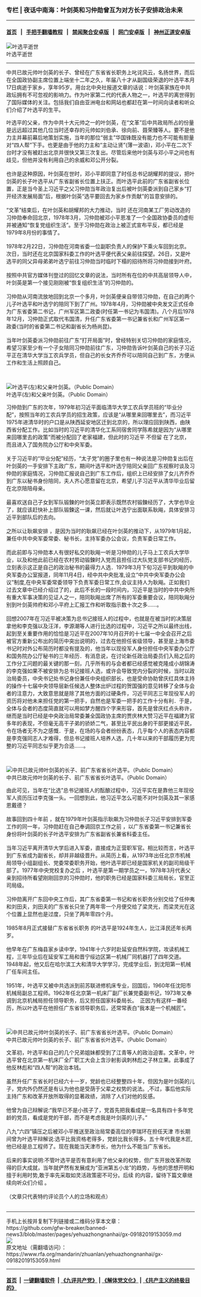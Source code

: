 ### 专栏 | 夜话中南海：叶剑英和习仲勋曾互为对方长子安排政治未来
------------------------

#### [首页](https://github.com/gfw-breaker/banned-news3/blob/master/README.md) &nbsp;&nbsp;|&nbsp;&nbsp; [手把手翻墙教程](https://github.com/gfw-breaker/guides/wiki) &nbsp;&nbsp;|&nbsp;&nbsp; [禁闻聚合安卓版](https://github.com/gfw-breaker/bn-android) &nbsp;&nbsp;|&nbsp;&nbsp; [网门安卓版](https://github.com/oGate2/oGate) &nbsp;&nbsp;|&nbsp;&nbsp; [神州正道安卓版](https://github.com/SzzdOgate/update) 



<div id="headerimg">
 <img alt="叶选平逝世" src="https://www.rfa.org/mandarin/Xinwen/YIP.jpg/@@images/df0b830e-f4ee-4b1b-93e6-afcd6b339bbe.jpeg" title="叶选平逝世"/>
 <div id="headerimgcontents">
  <div id="headerimgcaption">
   <span>
    叶选平逝世
   </span>
   <!-- zoomattribute -->
  </div>
  <!-- headerimgcaption -->
 </div>
 <!-- headerimagecontents -->
</div>

<hr/>
<div id="storytext">
 <div>
  <div class="slot_header">
  </div>
 </div>
 <p>
  中共已故元帅叶剑英的长子、曾经在广东省省长职务上叱诧风云，名扬世界，而后在全国政协副主席位置上端坐十二年之久，年届八十才从副国级荣退的叶选平本月17日病逝于家乡，享年95岁。用台北中央社报道文章的话说：叶剑英家族在中共政坛拥有不可忽视的影响力。作为叶家第二代的代表人物之一，叶选平的离世得到了国际媒体的关注。包括我们自由亚洲电台和网站也都赶在第一时间向读者和听众们介绍了叶选平的生平。
 </p>
 <p>
  叶选平的父亲，作为中共十大元帅之一的叶剑英，在“文革”后中共政局所占的份量是远远超过其他几位当时还幸存的元帅如刘伯承、徐向前、聂荣臻等人。要不是他力主并幕前幕后地策划实施，当年的那位“弱主”华国锋既没有能力也不可能有胆量对“四人帮”下手。也更是由于他的力主和“主动让贤”(薄一波语)，邓小平在二次下台时才没有被赶出北京并很快又第三次复出。尽管后来他叶剑英与邓小平之间也有歧见，但他并没有利用自己的余威和邓公开分裂。
  <br/>
  <br/>
  也许是这种原因，叶剑英在世时，邓小平即同意了时任总书记胡耀邦的提议，把叶剑英的长子叶选平从广东省副省长位置上扶正。而叶选平此前的广东省副省长位置，正是当今圣上习近平之父习仲勋当年政治复出后被叶剑英委派到自己家乡“打开经济发展局面”后，根据叶剑英“选平要回去为家乡作贡献”的旨意安排的。
  <br/>
  <br/>
  “文革”结束后，在叶剑英和胡耀邦的大力推动，当时 还在河南某工厂劳动改造的习仲勋奉命回北京，1978年3月，习仲勋被邓小平恩准了一个全国政协委员的虚衔并被通知“恢复党组织生活”。至于习仲勋在政治上被正式宣布平反，都已经是1979年8月份的事情了。
  <br/>
  <br/>
  1978年2月22日，习仲勋在河南省委一位副职负责人的保护下乘火车回到北京。次日，当时还在北京国家科委工作的叶选平便代表父亲前往探望。26日，又是叶选平的同父异母弟弟叶选宁前往习仲勋当时临时下榻的招待所将习仲勋接到叶府。
  <br/>
  <br/>
  按照中共官方媒体刊登过的回忆文章的说法，当时所有在位的中共高层领导人中，叶剑英是第一个接见刚刚被“恢复组织生活”的习仲勋的。
  <br/>
  <br/>
  习仲勋从河南流放地回到北京一个多月，叶剑英便亲自带领习仲勋，在自己的两个儿子叶选平和叶选宁的陪同下到了广州。1978年4月，习仲勋被中央发文正式任命为广东省委第二书记，广州军区第二政委(时任第一书记为韦国清)。八个月后1978年12月，习仲勋正式取代韦国清，升任广东省委第一书记兼省长和广州军区第一政委(当时的省委第二书记和副省长为杨尚昆)。
  <br/>
  <br/>
  当年叶剑英委派习仲勋前往广东“打开局面”时，曾经特别关切习仲勋的家庭情况，希望习家至少有一个子女陪同习仲勋前往广东，习仲勋告诉叶剑英自己的长子习近平正在清华大学当工农兵学员，但自己的长女齐乔乔可以陪同自己到广东，方便从工作和生活上照顾自己。
 </p>
 <p>
  <br/>
  <div class="image-inline captioned" style="width:1080px;">
   <div style="width:1080px;">
    <img alt="叶选平(左)和父亲叶剑英。（Public Domain）" src="https://www.rfa.org/mandarin/zhuanlan/yehuazhongnanhai/gx-09182019153059.html/20190917194311713.jpg" title="叶选平(左)和父亲叶剑英。（Public Domain）"/>
   </div>
   <div class="image-caption">
    <span style="width:1080px;">
     叶选平(左)和父亲叶剑英。（Public Domain）
    </span>
    <span class="copyright">
    </span>
   </div>
  </div>
 </p>
 <p>
  习仲勋到广东的次年，1979年初习近平面临清华大学工农兵学员班的“毕业分配”，按照当年的工农兵学员的招生政策，应该是“从哪里来回哪里去”，而习近平1975年进清华时的户口是从陕西延安地区迁到北京的，所以理应回到陕西，由陕西省分配工作。比如当时的习近平的清华化工系同宿舍同学陈希就是因为“从哪里来回哪里去的政策”而被分配回了老家福建，但此时的习近平 不但留 在了北京，而且进入了国务院办公厅和中央军委。
  <br/>
  <br/>
  关于习近平的“毕业分配”经历，“太子党”的圈子里也有一种说法是习仲勋复出后在叶剑英的一手安排下主政广东，期间叶选平和叶选宁陪同父亲回广东视察时谈及习仲勋的家庭情况，习仲勋汇报说自己到广东工作后，组织上已经安排了女儿齐乔乔到广东以秘书身份陪同，夫人齐心愿意留在北京，希望儿子习近平从清华毕业后留在北京陪陪母亲。
  <br/>
  <br/>
  最喜欢送自己子女到军队锻鍊的叶剑英立即表示既然农村锻鍊经历了，大学也毕业了，就应该赶快补上部队锻鍊这一课，然后就让叶选宁出面联系耿飚，具体安排习近平到部队后的去向。
  <br/>
  <br/>
  之所以让耿飙安排 ，是因为当时的耿飙已经在叶剑英的推动下，从1979年1月起，兼任中共中央军委常委、秘书长，主持军委办公会议，负责军委日常工作。
  <br/>
  <br/>
  而此前即与习仲勋本人有很好私交的耿飚一听是习仲勋的儿子马上工农兵大学毕业，以及和他此前已经在农村劳动锻鍊时入党而且担任过大队党支部书记的经历，立刻表示这正是自己的政治秘书的最得力人选．1979年3月下旬习近平到耿飚的中央军委办公室报道，同年11月4日，经中共中央批准,设立“中共中央军委办公会议”制度,在中央军委常委领导下负责军委日常工作,会议主持人为耿飚。正如我们过去文章中已经介绍过了的，此后不长的一段时间内，习近平是当时的中共中央所有重大军事决策的见证人之一，陪同耿飚出席了所有的军委重要会议，陪同耿飚分别到叶剑英帅府和邓小平府上汇报工作和听取指示数十次之多……。
  <br/>
  <br/>
  回想2007年在习近平被决策为总书记接班人的过程中，也就是在被当时的决策层拿他和李克强以及汪洋，李源潮等人进行比选的过程中，习近平之所以最终出线，起到至关重要作用的恰恰是习近平在2007年10月召开的十七届一中全会召开之后被官方重新公布出的简历中突出说明的，过去在他担任省级领导，甚至是上海市委书记时对外公布简历时都没有提及的，他当年以现役军人身份担任中央军委办公厅和国务院办公厅秘书的三年经历．有消息说，在讨论新任政治局委员们入局之后的工作分工问题的最关键的那一刻，几乎所有的与会者都已经感觉被克隆成小胡锦涛的李克强如果不被安排为总书记接班人选，或许会导致党内分裂的时候，当时以政治局委员，中央书记处书记身份兼任中央组织部长，也是受命协助曾庆红具体主持的操作十七届中央领导层新任候选人整体出炉过程的贺国强的意见转移了全体与会者的注意力，大致意思就是除了其他方面的过硬条件，习近平同志三年现役军人的资历将对他未来担任党的第一把手，自然也是军委一把手的工作十分有利．于是，全体与会者的态度简直就可以用如梦方醒四个字来形容，首先是曾庆红点头称许，继而是当时已经是中央政治局常委兼全国政协主席的贾庆林大赞习近平在福建为官多年的表现，不但毫无高干子弟的骄娇二气，甚至比平民出身的干部更接近平民，令在场者无不为之感慨．于是，在场的与会者纷纷表态，几乎每个人的表态内容都是李克强同志人才难得，但总书记接班人培养人选，几十年以来的干部履历更为完整的习近平同志似乎更为合适……。
 </p>
 <p>
  <br/>
  <div class="image-inline captioned" style="width:840px;">
   <div style="width:840px;">
    <img alt="中共已故元帅叶剑英的长子、前广东省省长叶选平。（Public Domain）" src="https://www.rfa.org/mandarin/zhuanlan/yehuazhongnanhai/gx-09182019153059.html/20190917194311461.jpg" title="中共已故元帅叶剑英的长子、前广东省省长叶选平。（Public Domain）"/>
   </div>
   <div class="image-caption">
    <span style="width:840px;">
     中共已故元帅叶剑英的长子、前广东省省长叶选平。（Public Domain）
    </span>
    <span class="copyright">
    </span>
   </div>
  </div>
 </p>
 <p>
  由此可见，当年在“比选”总书记接班人的酝酿过程中，习近平实在是靠他三年现役军人资历压过李克强一头。一回想到此，他习近平怎么可能不对叶剑英及其一家感恩戴德？
  <br/>
  <br/>
  故事回到四十年前 ，就在1979年叶剑英指示耿飙为习仲勋长子习近平安排到军委工作的同一年，习仲勋赶在自己奉调回京工作之前 ，以广东省委第一书记兼省长身份将叶剑英的长子叶选平安排为广东省副省长兼省科委主任。
  <br/>
  <br/>
  当年习近平离开清华大学后进入军委，直接成为正营职军官。相比较而言，叶选平到广东省成为副省长，却并非越级晋升。从简历上看，从1973年出任北京市机械局领导小组副组长、党委常委职务开始，他叶选平即已经是国家机关的副司局级干部了。1977年中央党校复办之后 ，叶选平是第一期学员之一，1978年3月代表父亲到招待所看望刚刚回京的习仲勋时，他的职务已经是国家科委三局局长，官至正司局级。
  <br/>
  <br/>
  习仲勋离开广东回中央工作后，其广东省委第一书记和省长职务分别交给了任仲夷和刘田夫，刘田夫的广东省长只坐了两年零一个月便交给了梁灵光，而梁灵光在这个位置上显然也是过度，只坐了两年零四个月。
  <br/>
  <br/>
  1985年8月正式接替广东省省长职务 的叶选平是1924年生人，比江泽民还年长两岁。
  <br/>
  <br/>
  他早年在广东梅县家乡读中学，1941年十六岁时赴延安自然科学院，攻读机械工程，三年毕业后在延安军工局和晋宁绥边区第一机械厂同机器打了四年交道。1948年起，他又后在哈尔滨工大和清华大学学习，完成学业后，到沈阳第一机械厂任车间主任。
  <br/>
  <br/>
  1951年，叶选平又被中共选派到前苏联进修机床专业，回国后，1960年任沈阳市机械局副总工程师。1962年任北京第一机床厂副厂长兼党委副书记，1973年又奉调到北京机械局担任领导职务，后又担任国家科委局长。  正因为有这样一番经历，所以叶选平在他担任广东省领导职务后，还常常表白“我本是一个机械匠”。
 </p>
 <p>
  <br/>
  <div class="image-inline captioned" style="width:668px;">
   <div style="width:668px;">
    <img alt="中共已故元帅叶剑英的长子、前广东省省长叶选平。（Public Domain）" src="https://www.rfa.org/mandarin/zhuanlan/yehuazhongnanhai/gx-09182019153059.html/20190917194311285.jpg" title="中共已故元帅叶剑英的长子、前广东省省长叶选平。（Public Domain）"/>
   </div>
   <div class="image-caption">
    <span style="width:668px;">
     中共已故元帅叶剑英的长子、前广东省省长叶选平。（Public Domain）
    </span>
    <span class="copyright">
    </span>
   </div>
  </div>
 </p>
 <p>
  文革初，叶选平和自己的几个兄弟姐妹都受到了江青等人的政治迫害。文革中，叶选平曾在北京第一机床厂全厂职工大会上含沙射影讽刺林彪之子林立果。此事成了他反林彪和“四人帮”的政治本钱。
  <br/>
  <br/>
  虽然升任广东省长时已经六十一岁，党龄也已经整整四十年，但因为是叶剑英的儿子，党内外仍然还是有认为他也是受荫于父辈之权势的说法。,不过，事后他实际主持广东和改革开放所取得的显著政绩，消除了人们对他的反感。
  <br/>
  <br/>
  他曾为自己辩解说:“我早已不是小孩子了，党首先把我看成是一名具有四十多年党龄的党员，看成是党的干部，而不是考虑我是叶剑英的儿子。”
  <br/>
  <br/>
  八九“六四”镇压之后被邓小平推送至政治局常委高位的李瑞环在担任天津 市长期间曾为叶选平辩解说:选平比我资格老得多，党龄比我长得多。五十年代我是木匠,他已经是总工程师了。现在我能当天津市长，他为什么不能当广东省长。
  <br/>
  <br/>
  后来的事实说明:不管叶选平是否有意利用了他父亲的权势，但广东开放改革所取得的巨大成就，当年就俨然有发展成为“亚洲第五小龙”的趋势，与他的思想开明和擅于利用时势,敢于率先采取如灵活政策密不可分。后续 的内容，留待下篇文章继续向听众们介绍 。
  <br/>
  <br/>
  （文章只代表特约评论员个人的立场和观点）
  <br/>
  <br/>
 </p>
</div>

<hr/>
手机上长按并复制下列链接或二维码分享本文章：<br/>
https://github.com/gfw-breaker/banned-news3/blob/master/pages/yehuazhongnanhai/gx-09182019153059.md <br/>
<a href='https://github.com/gfw-breaker/banned-news3/blob/master/pages/yehuazhongnanhai/gx-09182019153059.md'><img src='https://github.com/gfw-breaker/banned-news3/blob/master/pages/yehuazhongnanhai/gx-09182019153059.md.png'/></a> <br/>
原文地址（需翻墙访问）：https://www.rfa.org/mandarin/zhuanlan/yehuazhongnanhai/gx-09182019153059.html


------------------------
#### [首页](https://github.com/gfw-breaker/banned-news3/blob/master/README.md) &nbsp;|&nbsp; [一键翻墙软件](https://github.com/gfw-breaker/nogfw/blob/master/README.md) &nbsp;| [《九评共产党》](https://github.com/gfw-breaker/9ping.md/blob/master/README.md#九评之一评共产党是什么) | [《解体党文化》](https://github.com/gfw-breaker/jtdwh.md/blob/master/README.md) | [《共产主义的终极目的》](https://github.com/gfw-breaker/gczydzjmd.md/blob/master/README.md)


<img src='http://gfw-breaker.win/banned-news3/pages/yehuazhongnanhai/gx-09182019153059.md' width='0px' height='0px'/>
